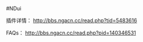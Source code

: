 #NDui

插件详情：
http://bbs.ngacn.cc/read.php?tid=5483616

FAQs：
http://bbs.ngacn.cc/read.php?pid=140346531
